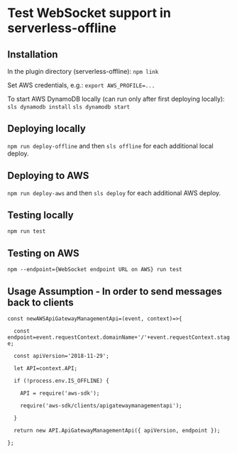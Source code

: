 # Test WebSocket support in serverless-offline

## Installation

In the plugin directory (serverless-offline): `npm link`

Set AWS credentials, e.g.: `export AWS_PROFILE=...`

To start AWS DynamoDB locally (can run only after first deploying locally): `sls dynamodb install` `sls dynamodb start`


## Deploying locally

`npm run deploy-offline` and then `sls offline` for each additional local deploy.


## Deploying to AWS

`npm run deploy-aws` and then `sls deploy` for each additional AWS deploy.


## Testing locally

`npm run test`


## Testing on AWS

`npm --endpoint={WebSocket endpoint URL on AWS} run test`


## Usage Assumption - In order to send messages back to clients
`const newAWSApiGatewayManagementApi=(event, context)=>{`

`  const endpoint=event.requestContext.domainName+'/'+event.requestContext.stage;`

`  const apiVersion='2018-11-29';`

`  let API=context.API;`

`  if (!process.env.IS_OFFLINE) {`

`    API = require('aws-sdk');`

`    require('aws-sdk/clients/apigatewaymanagementapi');`

`  }`

`  return new API.ApiGatewayManagementApi({ apiVersion, endpoint });`

`};`



